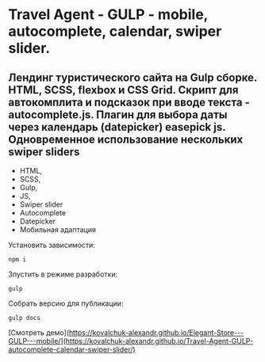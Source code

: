 # Travel Agent - GULP - mobile, autocomplete, calendar, swiper slider.

## Лендинг туристического сайта на Gulp сборке. HTML, SCSS, flexbox и CSS Grid. Скрипт для автокомплита и подсказок при вводе текста - autocomplete.js. Плагин для выбора даты через календарь (datepicker) easepick js. Одновременное использование нескольких swiper sliders 


- HTML,
- SCSS,
- Gulp,
- JS,
- Swiper slider
- Autocomplete
- Datepicker
- Мобильная адаптация

Установить зависимости:
```
npm i
```

Зпустить в режиме разработки:
```
gulp
```

Собрать версию для публикации:
```
gulp docs
```

[Смотреть демо](https://kovalchuk-alexandr.github.io/Elegant-Store---GULP---mobile/](https://kovalchuk-alexandr.github.io/Travel-Agent-GULP-autocomplete-calendar-swiper-slider/)
